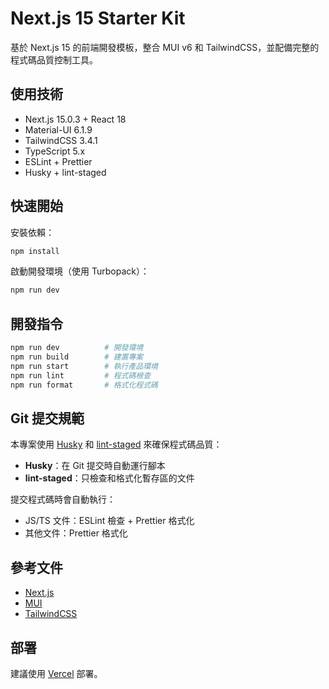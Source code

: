 # Next.js 15 Starter Kit

基於 Next.js 15 的前端開發模板，整合 MUI v6 和 TailwindCSS，並配備完整的程式碼品質控制工具。

## 使用技術

- Next.js 15.0.3 + React 18
- Material-UI 6.1.9
- TailwindCSS 3.4.1
- TypeScript 5.x
- ESLint + Prettier
- Husky + lint-staged

## 快速開始

安裝依賴：

```bash
npm install
```

啟動開發環境（使用 Turbopack）：

```bash
npm run dev
```

## 開發指令

```bash
npm run dev          # 開發環境
npm run build        # 建置專案
npm run start        # 執行產品環境
npm run lint         # 程式碼檢查
npm run format       # 格式化程式碼
```

## Git 提交規範

本專案使用 [Husky](https://typicode.github.io/husky/) 和 [lint-staged](https://github.com/okonet/lint-staged) 來確保程式碼品質：

- **Husky**：在 Git 提交時自動運行腳本
- **lint-staged**：只檢查和格式化暫存區的文件

提交程式碼時會自動執行：

- JS/TS 文件：ESLint 檢查 + Prettier 格式化
- 其他文件：Prettier 格式化

## 參考文件

- [Next.js](https://nextjs.org/docs)
- [MUI](https://mui.com/material-ui/)
- [TailwindCSS](https://tailwindcss.com/docs)

## 部署

建議使用 [Vercel](https://vercel.com) 部署。
